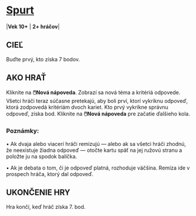 # [Spurt](spurt_SK.html)

|**Vek 10+** | **2+ hráčov**|

## CIEĽ

Buďte prvý, kto získa 7 bodov.

## AKO HRAŤ
Kliknite na **🖱️Nová nápoveda**. Zobrazí sa nová téma a kritériá odpovede. Všetci hráči teraz súčasne pretekajú, aby boli prví, ktorí vykríknu odpoveď, ktorá zodpovedá kritériám dvoch kariet. Kto prvý vykríkne správnu odpoveď, získa bod. Kliknite na **🖱️Nová nápoveda** pre začatie ďalšieho kola.

### Poznámky:
• Ak dvaja alebo viacerí hráči remizujú — alebo ak sa všetci hráči zhodnú, že neexistuje žiadna odpoveď — otočte kartu späť na jej ružovú stranu a položte ju na spodok balíčka.

• Ak je debata o tom, či je odpoveď platná, rozhoduje väčšina. Remíza ide v prospech hráča, ktorý dal odpoveď.

## UKONČENIE HRY
Hra končí, keď hráč získa 7. bod.
